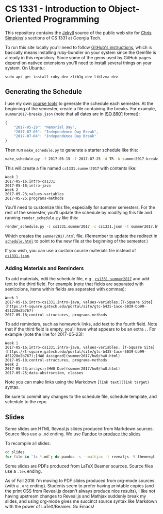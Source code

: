 # CS 1331 - Introduction to Object-Oriented Programming

This repository contains the [Jekyll](http://jekyllrb.com/) source of the public web site for [Chris Simpkins](https://github.com/csimpkins)'s sections of CS 1331 at Georgia Tech.

To run this site locally you'll need to follow [GitHub's instructions](https://help.github.com/articles/setting-up-your-github-pages-site-locally-with-jekyll/), which is basically means installing ruby-bundler on your system since the Gemfile is already in this repository. Since some of the gems used by GitHub pages depend on nativce extensions you'll need to install several things on your system. On Ubuntu:

```
sudo apt-get install ruby-dev zlib1g-dev liblzma-dev
```

## Generating the Schedule

I use my own [course tools](https://github.com/csimpkins/course-tools) to generate the schedule each semester. At the beginning of the semester, create a file containing the breaks. For example, `summer2017-breaks.json` (note that all dates are in [ISO 8601](https://xkcd.com/1179/) format):

```js
{
    "2017-05-29": "Memorial Day",
    "2017-07-03": "Independence Day Break",
    "2017-07-04": "Independence Day Break"
}
```

Then run `make_schedule.py` to generate a starter schedule like this:

```sh
make_schedule.py -f 2017-05-15 -l 2017-07-25 -d TR -b summer2017-breaks.json -c cs1331.json -o cs1331.summer2017
```

This will create a file named `cs1331.summer2017` with contents like:

```
Week 1
2017-05-16;intro-cs1331
2017-05-18;intro-java
Week 2
2017-05-23;values-variables
2017-05-25;programs-methods
```

You'll need to customize this file, especially for summer semesters. For the rest of the semester, you'll update the schedule by modifying this file and running `render_schedule.py` like this:

```sh
render_schedule.py -s cs1331.summer2017 -c cs1331.json -t summer2017.html.jinja2 -o summer2017.html
```

Which creates the `summer2017.html` file. (Remember to update the redirect in [`schedule.html`](schedule.html) to point to the new file at the beginning of the semester.)

If you wish, you can use a custom course materials file instead of [`cs1331.json`](cs1331.json).

### Adding Materials and Reminders

To add materials, edit the schedule file, e.g., [`cs1331.summer2017`](cs1331.summer2017) and add text to the third field. For example (note that fields are separated with semicolons, items within fields are separated with commas):

```
Week 1
2017-05-16;intro-cs1331,intro-java, values-variables;[T-Square Site](https://t-square.gatech.edu/portal/site/gtc-b435-1ace-5039-bb99-451228e2b767)
2017-05-18;control-structures, programs-methods
```

To add reminders, such as homework links, add text to the fourth field. Note that if the third field is empty, you'll have what appears to be an extra `;`. For example (note the line for 2017-05-23):

```
Week 1
2017-05-16;intro-cs1331,intro-java, values-variables; [T-Square Site](https://t-square.gatech.edu/portal/site/gtc-b435-1ace-5039-bb99-451228e2b767);[HW0 Assigned](summer2017/hw0/hw0.html)
2017-05-18;control-structures, programs-methods
Week 2
2017-05-23;arrays;;[HW0 Due](summer2017/hw0/hw0.html)
2017-05-25;data-abstraction, classes
```

Note you can make links using the Markdown `[link text](link target)` syntax.

Be sure to commit any changes to the schedule file, schedule template, and schedule to the repo.

## Slides

Some slides are HTML Reveal.js slides produced from Markdown sources. Source files use a `.md` ending. We use [Pandoc](http://pandoc.org/) to  [produce the slides](http://pandoc.org/README.html#producing-slide-shows-with-pandoc)

To recompile all slides:

```sh
cd slides
for file in `ls *.md`; do pandoc -s --mathjax -t revealjs -V theme=gt -V "slideNumber='c/t'" -V progress=true -o $(basename $file .md).html $file; done
```

Some slides are PDFs produced from LaTeX Beamer sources. Source files use a `.tex` ending.

As of Fall 2016 I'm moving to PDF slides produced from org-mode sources (with a `.org` ending). Students seem to prefer having printable copies (and the print CSS from Reveal.js doesn't always produce nice results), I like not having upstream changes to Reveal.js and Mathjax suddenly break my slides, and using org-mode gives me succinct source syntax like Markdown with the power of LaTeX/Beamer. Go Emacs!